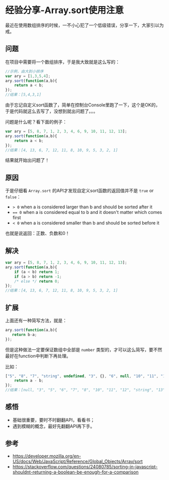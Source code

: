 # 经验分享-Array.sort使用注意

最近在使用数组排序的时候，一不小心犯了一个低级错误，分享一下，大家引以为戒。

## 问题

在项目中需要将一个数组排序，于是我大致就是这么写的：

```js
//示例，由大到小排序
var ary = [1,3,5,4];
ary.sort(function(a,b){
    return a < b;
});
//结果：[5,4,3,1]
```

由于忘记自定义sort函数了，简单在控制台Console里跑了一下，这个是OK的，于是代码就这么去写了，没想到就出问题了。。。

问题是什么呢？看下面的例子：

```js
var ary = [5, 8, 7, 1, 2, 3, 4, 6, 9, 10, 11, 12, 13];
ary.sort(function(a,b){
    return a < b;
});
//结果：[4, 13, 6, 7, 12, 11, 8, 10, 9, 5, 3, 2, 1]
```

结果就开始出问题了！

## 原因

于是仔细看 `Array.sort` 的API才发现自定义sort函数的返回值并不是 `true` or `false`：

* `> 0` when a is considered larger than b and should be sorted after it
* `== 0` when a is considered equal to b and it doesn't matter which comes first
* `< 0` when a is considered smaller than b and should be sorted before it

也就是说返回：正数、负数和0！

## 解决

```js
var ary = [5, 8, 7, 1, 2, 3, 4, 6, 9, 10, 11, 12, 13];
ary.sort(function(a,b){
    if (a < b) return 1;
    if (a > b) return -1;
    /* else */ return 0;
});
//结果：[4, 13, 6, 7, 12, 11, 8, 10, 9, 5, 3, 2, 1]
```

## 扩展

上面还有一种简写方法，就是：

```js
ary.sort(function(a,b){
   return b-a;
});
```

但是这种做法一定要保证数组中全部是 `number` 类型的，才可以这么简写，要不然最好在function中判断下再处理。

比如：

```js
["5", "8", "7", "string", undefined, "3", {}, "6", null, "10", "11", "12", "13"].sort(function(a, b) {
    return a - b;
});
//结果：[null, "3", "5", "6", "7", "8", "10", "11", "12", "string", "13", {…}, undefined]
```

## 感悟

* 基础很重要，要时不时翻翻API，看看书；
* 遇到模糊的概念，最好先翻翻API再下手。

## 参考

* https://developer.mozilla.org/en-US/docs/Web/JavaScript/Reference/Global_Objects/Array/sort
* https://stackoverflow.com/questions/24080785/sorting-in-javascript-shouldnt-returning-a-boolean-be-enough-for-a-comparison